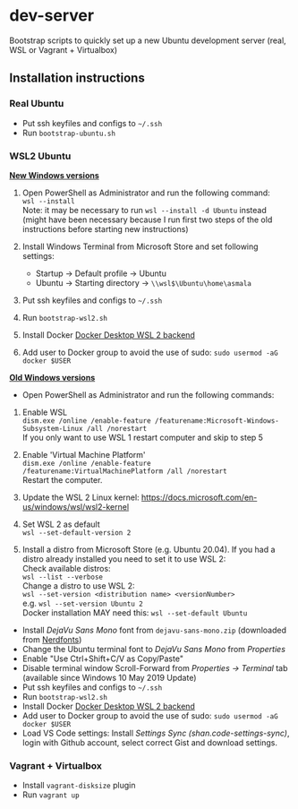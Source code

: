 # dev-server

Bootstrap scripts to quickly set up a new Ubuntu development server (real, WSL or Vagrant + Virtualbox)

## Installation instructions

### Real Ubuntu

- Put ssh keyfiles and configs to `~/.ssh`
- Run `bootstrap-ubuntu.sh`

### WSL2 Ubuntu


**[New Windows versions](https://docs.microsoft.com/en-us/windows/wsl/install)**
1. Open PowerShell as Administrator and run the following command:  
  `wsl --install`  
  Note: it may be necessary to run `wsl --install -d Ubuntu` instead (might have been necessary because I run first two steps of the old instructions before starting new instructions)

1. Install Windows Terminal from Microsoft Store and set following settings:
    - Startup -> Default profile -> Ubuntu
    - Ubuntu -> Starting directory -> `\\wsl$\Ubuntu\home\asmala`

1. Put ssh keyfiles and configs to `~/.ssh`
1. Run `bootstrap-wsl2.sh`
1. Install Docker [Docker Desktop WSL 2 backend](https://docs.docker.com/docker-for-windows/wsl/)
1. Add user to Docker group to avoid the use of sudo: `sudo usermod -aG docker $USER`

**[Old Windows versions](https://docs.microsoft.com/en-us/windows/wsl/install-manual)**

- Open PowerShell as Administrator and run the following commands:

1. Enable WSL   
`dism.exe /online /enable-feature /featurename:Microsoft-Windows-Subsystem-Linux /all /norestart`  
If you only want to use WSL 1 restart computer and skip to step 5

2. Enable 'Virtual Machine Platform'  
`dism.exe /online /enable-feature /featurename:VirtualMachinePlatform /all /norestart`  
Restart the computer.

3. Update the WSL 2 Linux kernel: https://docs.microsoft.com/en-us/windows/wsl/wsl2-kernel

4. Set WSL 2 as default  
`wsl --set-default-version 2`

5. Install a distro from Microsoft Store (e.g. Ubuntu 20.04). If you had a distro already installed you need to set it to use WSL 2:  
Check available distros:  
`wsl --list --verbose`  
Change a distro to use WSL 2:  
`wsl --set-version <distribution name> <versionNumber>`  
e.g. `wsl --set-version Ubuntu 2`  
Docker installation MAY need this: `wsl --set-default Ubuntu`


- Install _DejaVu Sans Mono_ font from `dejavu-sans-mono.zip` (downloaded from [Nerdfonts](https://nerdfonts.com/))
- Change the Ubuntu terminal font to _DejaVu Sans Mono_ from _Properties_
- Enable "Use Ctrl+Shift+C/V as Copy/Paste"
- Disable terminal window Scroll-Forward from _Properties -> Terminal_ tab (available since Windows 10 May 2019 Update)
- Put ssh keyfiles and configs to `~/.ssh`
- Run `bootstrap-wsl2.sh`
- Install Docker [Docker Desktop WSL 2 backend](https://docs.docker.com/docker-for-windows/wsl/)
- Add user to Docker group to avoid the use of sudo: `sudo usermod -aG docker $USER`
- Load VS Code settings: Install _Settings Sync (shan.code-settings-sync)_, login with Github account, select correct Gist and download settings.

### Vagrant + Virtualbox

- Install `vagrant-disksize` plugin
- Run `vagrant up`

